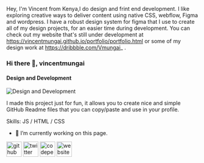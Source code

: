 Hey, I'm Vincent from Kenya,I do design and frint end development. I like exploring creative ways to deliver content using native CSS, webflow, Figma and wordpress. I have a robust design system for figma that I use to create all of my design projects, for an easier time during development. You can check out my website that's still under development at https://vincentmungai.github.io/portfolio/portfolio.html or some of my design work at https://dribbble.com/Vmungai_ .

### Hi there 👋, vincentmungai
#### Design and Development
![Design and Development](https://pbs.twimg.com/profile_banners/3049630626/1697576572/600x200)

I made this project just for fun, it allows you to create nice and simple GitHub Readme files that you can copy/paste and use in your profile.

Skills: JS / HTML / CSS

- 🔭 I’m currently working on this page. 


[<img src='https://cdn.jsdelivr.net/npm/simple-icons@3.0.1/icons/github.svg' alt='github' height='40'>](https://github.com/vincentmungai)  [<img src='https://cdn.jsdelivr.net/npm/simple-icons@3.0.1/icons/twitter.svg' alt='twitter' height='40'>](https://twitter.com/https://twitter.com/Wallstreet_Lq)  [<img src='https://cdn.jsdelivr.net/npm/simple-icons@3.0.1/icons/codepen.svg' alt='codepen' height='40'>](https://codepen.io/https://codepen.io/vincentmungai)  [<img src='https://cdn.jsdelivr.net/npm/simple-icons@3.0.1/icons/icloud.svg' alt='website' height='40'>](https://vincentmungai.github.io/portfolio/portfolio.html)  



